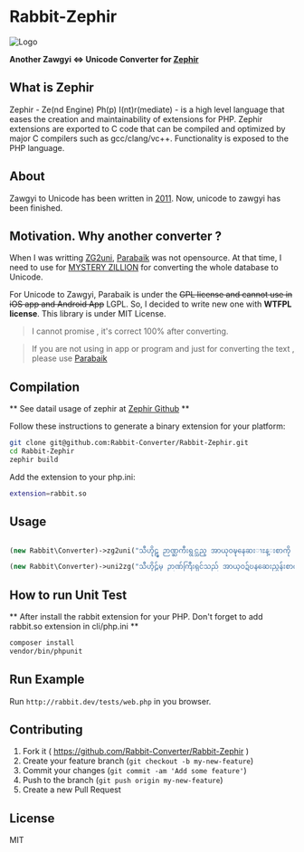 # Rabbit-Zephir

![Logo](https://avatars3.githubusercontent.com/u/11961573?v=3&s=100)


**Another Zawgyi <=> Unicode Converter for [Zephir](http://zephir-lang.com)**

## What is Zephir

Zephir - Ze(nd Engine) Ph(p) I(nt)r(mediate) - is a high level language that eases the creation and maintainability of extensions for PHP. Zephir extensions are exported to C code that can be compiled and optimized by major C compilers such as gcc/clang/vc++. Functionality is exposed to the PHP language.

## About

Zawgyi to Unicode has been written in [2011](https://github.com/saturngod/ZG2Uni_JS/commits/master). Now, unicode to zawgyi has been finished.

## Motivation. Why another converter ?

When I was writting [ZG2uni](https://github.com/saturngod/ZG2Uni_JS/), [Parabaik](https://github.com/ngwestar/parabaik) was not opensource. At that time, I need to use for [MYSTERY ZILLION](http://www.mysteryzillion.org) for converting the whole database to Unicode.

For Unicode to Zawgyi, Parabaik is under the ~~GPL license and cannot use in iOS app and Android App~~ LGPL. So, I decided to write new one with **WTFPL license**. This library is under MIT License.

> I cannot promise , it's correct 100% after converting.

> If you are not using in app or program and just for converting the text , please use [Parabaik](https://github.com/ngwestar/parabaik)

## Compilation

** See datail usage of zephir at [Zephir Github](https://github.com/phalcon/zephir) **

Follow these instructions to generate a binary extension for your platform:

```bash
git clone git@github.com:Rabbit-Converter/Rabbit-Zephir.git
cd Rabbit-Zephir
zephir build
```

Add the extension to your php.ini:

```bash
extension=rabbit.so
```

## Usage

```php

(new Rabbit\Converter)->zg2uni("သီဟိုဠ္မွ ဉာဏ္ႀကီးရွင္သည္ အာယုဝဍ္ဎနေဆးၫႊန္းစာကို ဇလြန္ေဈးေဘးဗာဒံပင္ထက္ အဓိ႒ာန္လ်က္ ဂဃနဏဖတ္ခဲ့သည္။");

(new Rabbit\Converter)->uni2zg("သီဟိုဠ်မှ ဉာဏ်ကြီးရှင်သည် အာယုဝဍ်ဎနဆေးညွှန်းစာကို ဇလွန်ဈေးဘေးဗာဒံပင်ထက် အဓိဋ္ဌာန်လျက် ဂဃနဏဖတ်ခဲ့သည်။");

```

## How to run Unit Test

** After install the rabbit extension for your PHP. Don't forget to add rabbit.so extension in cli/php.ini **

```bash
composer install
vendor/bin/phpunit
```

## Run Example

Run `http://rabbit.dev/tests/web.php` in you browser.

## Contributing

1. Fork it ( https://github.com/Rabbit-Converter/Rabbit-Zephir )
2. Create your feature branch (`git checkout -b my-new-feature`)
3. Commit your changes (`git commit -am 'Add some feature'`)
4. Push to the branch (`git push origin my-new-feature`)
5. Create a new Pull Request

## License

MIT
